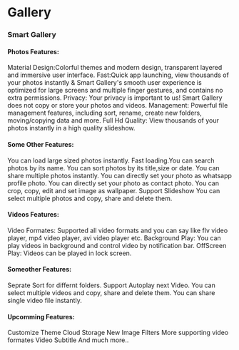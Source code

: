 # Gallery

### Smart Gallery

#### Photos Features:
Material Design:Colorful themes and modern design, transparent layered and immersive user interface.
Fast:Quick app launching, view thousands of your photos instantly & Smart Gallery's smooth user experience is optimized for large screens and multiple finger gestures, and contains no extra permissions.
Privacy: Your privacy is important to us! Smart Gallery does not copy or store your photos and videos.
Management: Powerful file management features, including sort, rename, create new folders, moving/copying data and more.
Full Hd Quality: View thousands of your photos instantly in a high quality slideshow.

#### Some Other Features:

You can load large sized photos instantly.
Fast loading.You can search photos by its name.
You can sort photos by its title,size or date.
You can share multiple photos instantly.
You can directly set your photo as whatsapp profile photo.
You can directly set your photo as contact photo.
You can crop, copy, edit and set image as wallpaper.
Support Slideshow
You can select multiple photos and copy, share and delete them.

#### Videos Features:
Video Formates: Supported all video formats and you can say like flv video player, mp4 video player, avi video player etc.
Background Play: You can play videos in background and control video by notification bar.
OffScreen Play: Videos can be played in lock screen.
	
#### Someother Features:
Seprate Sort for differnt folders.
Support Autoplay next Video.
You can select multiple videos and copy, share and delete them.
You can share single video file instantly.

#### Upcomming Features:
Customize Theme
Cloud Storage
New Image Filters
More supporting video formates
Video Subtitle
And much more..
